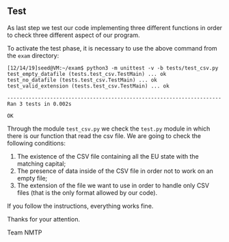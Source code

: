 ## Test

As last step we test our code implementing three different functions in order to check three different aspect of our program.

To activate the test phase, it is necessary to use the above command from the ```exam``` directory:

``` 
[12/14/19]seed@VM:~/exam$ python3 -m unittest -v -b tests/test_csv.py 
test_empty_datafile (tests.test_csv.TestMain) ... ok
test_no_datafile (tests.test_csv.TestMain) ... ok
test_valid_extension (tests.test_csv.TestMain) ... ok

----------------------------------------------------------------------
Ran 3 tests in 0.002s

OK

``` 

Through the module ```test_csv.py``` we check the ```test.py``` module in which there is our function that read the csv file. We are going to check the following conditions: 

1. The existence of the CSV file containing all the EU state with the matching capital;
2. The presence of data inside of the CSV file in order not to work on an empty file;
3. The extension of the file we want to use in order to handle only CSV files (that is the only format allowed by our code).


If you follow the instructions, everything works fine.

Thanks for your attention.

Team NMTP
